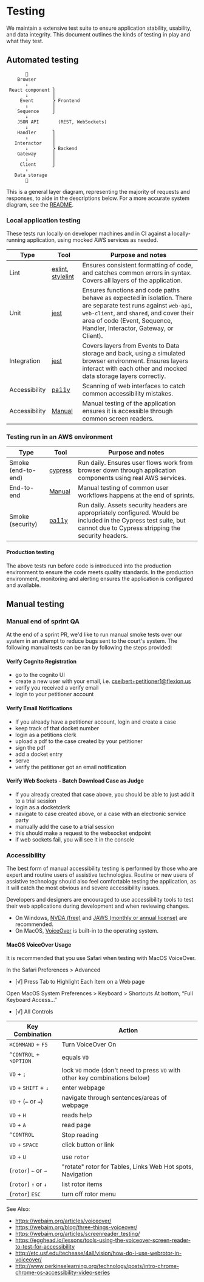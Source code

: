 # Testing

We maintain a extensive test suite to ensure application stability, usability, and data integrity. This document outlines the kinds of testing in play and what they test.

## Automated testing

```
       👤
    Browser
       ↓
 React component ⎫
       ↓         ⎪
     Event       ⎬ Frontend
       ↓         ⎪
    Sequence     ⎭
       ↓
    JSON API       (REST, WebSockets)
       ↓
    Handler      ⎫
       ↓         ⎪
   Interactor    ⎪
       ↓         ⎬ Backend
    Gateway      ⎪
       ↓         ⎪
     Client      ⎭
       ↓
   Data storage
       💾
```

This is a general layer diagram, representing the majority of requests and responses, to aide in the descriptions below. For a more accurate system diagram, see the [README](./README.md).

### Local application testing

These tests run locally on developer machines and in CI against a locally-running application, using mocked AWS services as needed.

| Type | Tool | Purpose and notes
|------|------|------------------
| Lint | [eslint](https://eslint.org/), [stylelint](https://stylelint.io/) | Ensures consistent formatting of code, and catches common errors in syntax. Covers all layers of the application.
| Unit | [jest](https://jestjs.io/) | Ensures functions and code paths behave as expected in isolation. There are separate test runs against `web-api`, `web-client`, and `shared`, and cover their area of code (Event, Sequence, Handler, Interactor, Gateway, or Client).
| Integration | [jest](https://jestjs.io/) | Covers layers from Events to Data storage and back, using a simulated browser environment. Ensures layers interact with each other and mocked data storage layers correctly.
| Accessibility | [pa11y](https://pa11y.org/) | Scanning of web interfaces to catch common accessibility mistakes.
| Accessibility | [Manual](#accessibility) | Manual testing of the application ensures it is accessible through common screen readers.

### Testing run in an AWS environment

| Type | Tool | Purpose and notes
|------|------|------------------
| Smoke (end-to-end) | [cypress](https://www.cypress.io/) | Run daily. Ensures user flows work from browser down through application components using real AWS services.
| End-to-end | [Manual](#manual-end-of-sprint-qa) | Manual testing of common user workflows happens at the end of sprints.
| Smoke (security) | [pa11y](https://pa11y.org/) | Run daily. Assets security headers are appropriately configured. Would be included in the Cypress test suite, but cannot due to Cypress stripping the security headers.

#### Production testing

The above tests run before code is introduced into the production environment to ensure the code meets quality standards. In the production environment, monitoring and alerting ensures the application is configured and available.

## Manual testing

### Manual end of sprint QA

At the end of a sprint PR, we'd like to run manual smoke tests over our system in an attempt to reduce bugs sent to the court's system.  The following manual tests can be ran by following the steps provided:

#### Verify Cognito Registration
- go to the cognito UI
- create a new user with your email, i.e. cseibert+petitioner1@flexion.us
- verify you received a verify email
- login to your petitioner account

#### Verify Email Notifications
- If you already have a petitioner account, login and create a case
- keep track of that docket number
- login as a petitions clerk
- upload a pdf to the case created by your petitioner
- sign the pdf
- add a docket entry
- serve
- verify the petitioner got an email notification

#### Verify Web Sockets - Batch Download Case as Judge

- If you already created that case above, you should be able to just add it to a trial session
- login as a docketclerk
- navigate to case created above, or a case with an electronic service party
- manually add the case to a trial session
- this should make a request to the websocket endpoint
- if web sockets fail, you will see it in the console

### Accessibility

The best form of manual accessibility testing is performed by those who are expert and routine users of assistive technologies. Routine or new users of assistive technology should also feel comfortable testing the application, as it will catch the most obvious and severe accessibility issues.

Developers and designers are encouraged to use accessibility tools to test their web applications during development and when reviewing changes.

- On Windows, [NVDA (free)](https://www.nvaccess.org/download/) and [JAWS (monthly or annual license)](https://www.freedomscientific.com/Downloads/JAWS) are recommended.
- On MacOS, [VoiceOver](https://www.apple.com/voiceover/info/guide/_1124.html) is built-in to the operating system.

#### MacOS VoiceOver Usage

It is recommended that you use Safari when testing with MacOS VoiceOver.

In the Safari Preferences > Advanced

- [√] Press Tab to Highlight Each Item on a Web page

Open MacOS System Preferences > Keyboard > Shortcuts
At bottom, “Full Keyboard Access…”

- [√] All Controls

| Key Combination        | Action                                                                      |
| ---------------------- | --------------------------------------------------------------------------- |
| `⌘COMMAND` + `F5`      | Turn VoiceOver On                                                           |
| `^CONTROL` + `⌥OPTION` | equals `VO`                                                                 |
| `VO` + `;`             | lock `VO` mode (don't need to press `VO` with other key combinations below) |
| `VO` + `SHIFT` + `↓`   | enter webpage                                                               |
| `VO` + (`←` or `→`)    | navigate through sentences/areas of webpage                                 |
| `VO` + `H`             | reads help                                                                  |
| `VO` + `A`             | read page                                                                   |
| `^CONTROL`             | Stop reading                                                                |
| `VO` + `SPACE`         | click button or link                                                        |
|                        |                                                                             |
| `VO` + `U`             | use `rotor`                                                                 |
| (`rotor`) `←` or `→`   | "rotate" rotor for Tables, Links Web Hot spots, Navigation                  |
| (`rotor`) `↑` or `↓`   | list rotor items                                                            |
| (`rotor`) `ESC`        | turn off rotor menu                                                         |

See Also:

- https://webaim.org/articles/voiceover/
- https://webaim.org/blog/three-things-voiceover/
- https://webaim.org/articles/screenreader_testing/
- https://egghead.io/lessons/tools-using-the-voiceover-screen-reader-to-test-for-accessibility
- http://etc.usf.edu/techease/4all/vision/how-do-i-use-webrotor-in-voiceover/
- http://www.perkinselearning.org/technology/posts/intro-chrome-chrome-os-accessibility-video-series
